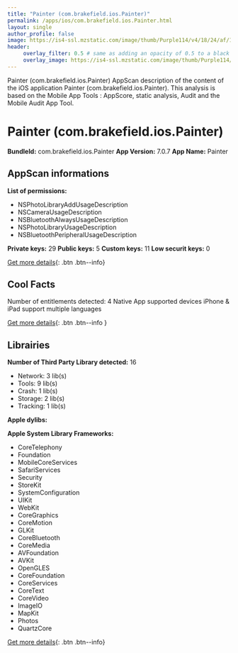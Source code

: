 ```yaml
---
title: "Painter (com.brakefield.ios.Painter)"
permalink: /apps/ios/com.brakefield.ios.Painter.html
layout: single
author_profile: false
image: https://is4-ssl.mzstatic.com/image/thumb/Purple114/v4/18/24/af/1824af3d-2bff-f8ae-3f79-e15004472e64/AppIcon-1x_U007emarketing-0-7-0-85-220.png/512x512bb.jpg
header: 
     overlay_filter: 0.5 # same as adding an opacity of 0.5 to a black background
     overlay_image: https://is4-ssl.mzstatic.com/image/thumb/Purple114/v4/18/24/af/1824af3d-2bff-f8ae-3f79-e15004472e64/AppIcon-1x_U007emarketing-0-7-0-85-220.png/512x512bb.jpg
---
```

Painter (com.brakefield.ios.Painter) AppScan description of the content of the iOS application Painter (com.brakefield.ios.Painter). This analysis is based on the Mobile App Tools : AppScore, static analysis, Audit and the Mobile Audit App Tool.

# Painter (com.brakefield.ios.Painter)

**BundleId:** com.brakefield.ios.Painter
**App Version:** 7.0.7
**App Name:** Painter


## AppScan informations 

**List of permissions:** 
- NSPhotoLibraryAddUsageDescription
- NSCameraUsageDescription
- NSBluetoothAlwaysUsageDescription
- NSPhotoLibraryUsageDescription
- NSBluetoothPeripheralUsageDescription
  
  
**Private keys:** 29
**Public keys:** 5
**Custom keys:** 11
**Low securit keys:** 0
  
[Get more details](/pricing.html){: .btn .btn--info}

## Cool Facts

Number of entitlements detected: 4
Native App
supported devices iPhone & iPad
support multiple languages
  
[Get more details](/pricing.html){: .btn .btn--info }

## Librairies 
**Number of Third Party Library detected:** 16
- Network: 3 lib(s)
- Tools: 9 lib(s)
- Crash: 1 lib(s)
- Storage: 2 lib(s)
- Tracking: 1 lib(s)


**Apple dylibs:**


**Apple System Library Frameworks:**
- CoreTelephony
- Foundation
- MobileCoreServices
- SafariServices
- Security
- StoreKit
- SystemConfiguration
- UIKit
- WebKit
- CoreGraphics
- CoreMotion
- GLKit
- CoreBluetooth
- CoreMedia
- AVFoundation
- AVKit
- OpenGLES
- CoreFoundation
- CoreServices
- CoreText
- CoreVideo
- ImageIO
- MapKit
- Photos
- QuartzCore


  
[Get more details](/pricing.html){: .btn .btn--info}

